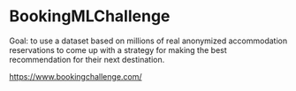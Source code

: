 # BookingMLChallenge

Goal: to use a dataset based on millions of real anonymized accommodation reservations to come up with a strategy for making the best recommendation for their next destination.

https://www.bookingchallenge.com/
